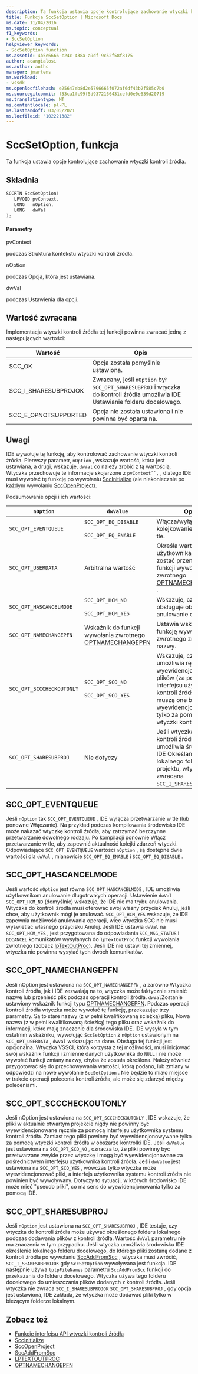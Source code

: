 ```yaml
---
description: Ta funkcja ustawia opcje kontrolujące zachowanie wtyczki kontroli źródła.
title: Funkcja SccSetOption | Microsoft Docs
ms.date: 11/04/2016
ms.topic: conceptual
f1_keywords:
- SccSetOption
helpviewer_keywords:
- SccSetOption function
ms.assetid: 4b5e6666-c24c-438a-a9df-9c52f58f8175
author: acangialosi
ms.author: anthc
manager: jmartens
ms.workload:
- vssdk
ms.openlocfilehash: e25647eb8d2e5796665f072af6df43b2f585c7b0
ms.sourcegitcommit: f33ca1fc99f5d9372166431cefd0e0e639d20719
ms.translationtype: MT
ms.contentlocale: pl-PL
ms.lasthandoff: 03/05/2021
ms.locfileid: "102221382"
---
```

# <a name="sccsetoption-function"></a>SccSetOption, funkcja
Ta funkcja ustawia opcje kontrolujące zachowanie wtyczki kontroli źródła.

## <a name="syntax"></a>Składnia

```cpp
SCCRTN SccSetOption(
   LPVOID pvContext,
   LONG   nOption,
   LONG   dwVal
);
```

#### <a name="parameters"></a>Parametry
 pvContext

podczas Struktura kontekstu wtyczki kontroli źródła.

 nOption

podczas Opcja, która jest ustawiana.

 dwVal

podczas Ustawienia dla opcji.

## <a name="return-value"></a>Wartość zwracana
 Implementacja wtyczki kontroli źródła tej funkcji powinna zwracać jedną z następujących wartości:

|Wartość|Opis|
|-----------|-----------------|
|SCC_OK|Opcja została pomyślnie ustawiona.|
|SCC_I_SHARESUBPROJOK|Zwracany, jeśli `nOption` był `SCC_OPT_SHARESUBPROJ` i wtyczka do kontroli źródła umożliwia IDE Ustawianie folderu docelowego.|
|SCC_E_OPNOTSUPPORTED|Opcja nie została ustawiona i nie powinna być oparta na.|

## <a name="remarks"></a>Uwagi
 IDE wywołuje tę funkcję, aby kontrolować zachowanie wtyczki kontroli źródła. Pierwszy parametr, `nOption` , wskazuje wartość, która jest ustawiana, a drugi, wskazuje, `dwVal` co należy zrobić z tą wartością. Wtyczka przechowuje te informacje skojarzone z `pvContext``,` , dlatego IDE musi wywołać tę funkcję po wywołaniu [SccInitialize](../extensibility/sccinitialize-function.md) (ale niekoniecznie po każdym wywołaniu [SccOpenProject](../extensibility/sccopenproject-function.md)).

 Podsumowanie opcji i ich wartości:

|`nOption`|`dwValue`|Opis|
|---------------|---------------|-----------------|
|`SCC_OPT_EVENTQUEUE`|`SCC_OPT_EQ_DISABLE`<br /><br /> `SCC_OPT_EQ_ENABLE`|Włącza/wyłącza kolejkowanie zdarzeń w tle.|
|`SCC_OPT_USERDATA`|Arbitralna wartość|Określa wartość użytkownika, która ma zostać przeniesiona do funkcji wywołania zwrotnego [OPTNAMECHANGEPFN](../extensibility/optnamechangepfn.md) .|
|`SCC_OPT_HASCANCELMODE`|`SCC_OPT_HCM_NO`<br /><br /> `SCC_OPT_HCM_YES`|Wskazuje, czy IDE obsługuje obecnie anulowanie operacji.|
|`SCC_OPT_NAMECHANGEPFN`|Wskaźnik do funkcji wywołania zwrotnego [OPTNAMECHANGEPFN](../extensibility/optnamechangepfn.md)|Ustawia wskaźnik na funkcję wywołania zwrotnego zmiany nazwy.|
|`SCC_OPT_SCCCHECKOUTONLY`|`SCC_OPT_SCO_NO`<br /><br /> `SCC_OPT_SCO_YES`|Wskazuje, czy IDE umożliwia ręczne wyewidencjonowywanie plików (za pomocą interfejsu użytkownika kontroli źródła) lub czy muszą one być wyewidencjonowane tylko za pomocą wtyczki kontroli źródła.|
|`SCC_OPT_SHARESUBPROJ`|Nie dotyczy|Jeśli wtyczka do kontroli źródła umożliwia środowisku IDE Określanie lokalnego folderu projektu, wtyczka jest zwracana `SCC_I_SHARESUBPROJOK` .|

## <a name="scc_opt_eventqueue"></a>SCC_OPT_EVENTQUEUE
 Jeśli `nOption` tak `SCC_OPT_EVENTQUEUE` , IDE wyłącza przetwarzanie w tle (lub ponowne Włączanie). Na przykład podczas kompilowania środowisko IDE może nakazać wtyczkę kontroli źródła, aby zatrzymać bezczynne przetwarzanie dowolnego rodzaju. Po kompilacji ponownie Włącz przetwarzanie w tle, aby zapewnić aktualność kolejki zdarzeń wtyczki. Odpowiadające `SCC_OPT_EVENTQUEUE` wartości `nOption` , są dostępne dwie wartości dla `dwVal` , mianowicie `SCC_OPT_EQ_ENABLE` i `SCC_OPT_EQ_DISABLE` .

## <a name="scc_opt_hascancelmode"></a>SCC_OPT_HASCANCELMODE
 Jeśli wartość `nOption` jest równa `SCC_OPT_HASCANCELMODE` , IDE umożliwia użytkownikom anulowanie długotrwałych operacji. Ustawienie `dwVal` `SCC_OPT_HCM_NO` (domyślnie) wskazuje, że IDE nie ma trybu anulowania. Wtyczka do kontroli źródła musi oferować swój własny przycisk Anuluj, jeśli chce, aby użytkownik mógł je anulować. `SCC_OPT_HCM_YES` wskazuje, że IDE zapewnia możliwość anulowania operacji, więc wtyczka SCC nie musi wyświetlać własnego przycisku Anuluj. Jeśli IDE ustawia `dwVal` na `SCC_OPT_HCM_YES` , jest przygotowana do odpowiadania `SCC_MSG_STATUS` i `DOCANCEL` komunikatów wysyłanych do `lpTextOutProc` funkcji wywołania zwrotnego (zobacz [lpTextOutProc](../extensibility/lptextoutproc.md)). Jeśli IDE nie ustawi tej zmiennej, wtyczka nie powinna wysyłać tych dwóch komunikatów.

## <a name="scc_opt_namechangepfn"></a>SCC_OPT_NAMECHANGEPFN
 Jeśli nOption jest ustawiona na `SCC_OPT_NAMECHANGEPFN` , a zarówno Wtyczka kontroli źródła, jak i IDE zezwalają na to, wtyczka może faktycznie zmienić nazwę lub przenieść plik podczas operacji kontroli źródła. `dwVal`Zostanie ustawiony wskaźnik funkcji typu [OPTNAMECHANGEPFN](../extensibility/optnamechangepfn.md). Podczas operacji kontroli źródła wtyczka może wywołać tę funkcję, przekazując trzy parametry. Są to stare nazwy (z w pełni kwalifikowaną ścieżką) pliku, Nowa nazwa (z w pełni kwalifikowaną ścieżką) tego pliku oraz wskaźnik do informacji, które mają znaczenie dla środowiska IDE. IDE wysyła w tym ostatnim wskaźniku, wywołując `SccSetOption` z `nOption` ustawionym na `SCC_OPT_USERDATA` , `dwVal` wskazując na dane. Obsługa tej funkcji jest opcjonalna. Wtyczka VSSCI, która korzysta z tej możliwości, musi inicjować swój wskaźnik funkcji i zmienne danych użytkownika do `NULL` i nie może wywołać funkcji zmiany nazwy, chyba że została określona. Należy również przygotować się do przechowywania wartości, którą podano, lub zmiany w odpowiedzi na nowe wywołanie `SccSetOption` . Nie będzie to miało miejsce w trakcie operacji polecenia kontroli źródła, ale może się zdarzyć między poleceniami.

## <a name="scc_opt_scccheckoutonly"></a>SCC_OPT_SCCCHECKOUTONLY
 Jeśli nOption jest ustawiona na `SCC_OPT_SCCCHECKOUTONLY` , IDE wskazuje, że pliki w aktualnie otwartym projekcie nigdy nie powinny być wyewidencjonowane ręcznie za pomocą interfejsu użytkownika systemu kontroli źródła. Zamiast tego pliki powinny być wyewidencjonowywane tylko za pomocą wtyczki kontroli źródła w obszarze kontrolki IDE. Jeśli `dwValue` jest ustawiona na `SCC_OPT_SCO_NO` , oznacza to, że pliki powinny być przetwarzane zwykle przez wtyczkę i mogą być wyewidencjonowane za pośrednictwem interfejsu użytkownika kontroli źródła. Jeśli `dwValue` jest ustawiona na `SCC_OPT_SCO_YES` , wówczas tylko wtyczka może wyewidencjonować pliki, a interfejs użytkownika systemu kontroli źródła nie powinien być wywoływany. Dotyczy to sytuacji, w których środowisko IDE może mieć "pseudo pliki", co ma sens do wyewidencjonowania tylko za pomocą IDE.

## <a name="scc_opt_sharesubproj"></a>SCC_OPT_SHARESUBPROJ
 Jeśli `nOption` jest ustawiona na `SCC_OPT_SHARESUBPROJ` , IDE testuje, czy wtyczka do kontroli źródła może używać określonego folderu lokalnego podczas dodawania plików z kontroli źródła. Wartość `dwVal` parametru nie ma znaczenia w tym przypadku. Jeśli wtyczka umożliwia środowisku IDE określenie lokalnego folderu docelowego, do którego pliki zostaną dodane z kontroli źródła po wywołaniu [SccAddFromScc](../extensibility/sccaddfromscc-function.md) , wtyczka musi zwrócić, `SCC_I_SHARESUBPROJOK` gdy `SccSetOption` wywoływana jest funkcja. IDE następnie używa `lplpFileNames` parametru `SccAddFromScc` funkcji do przekazania do folderu docelowego. Wtyczka używa tego folderu docelowego do umieszczania plików dodanych z kontroli źródła. Jeśli wtyczka nie zwraca `SCC_I_SHARESUBPROJOK` `SCC_OPT_SHARESUBPROJ` , gdy opcja jest ustawiona, IDE zakłada, że wtyczka może dodawać pliki tylko w bieżącym folderze lokalnym.

## <a name="see-also"></a>Zobacz też
- [Funkcje interfejsu API wtyczki kontroli źródła](../extensibility/source-control-plug-in-api-functions.md)
- [SccInitialize](../extensibility/sccinitialize-function.md)
- [SccOpenProject](../extensibility/sccopenproject-function.md)
- [SccAddFromScc](../extensibility/sccaddfromscc-function.md)
- [LPTEXTOUTPROC](../extensibility/lptextoutproc.md)
- [OPTNAMECHANGEPFN](../extensibility/optnamechangepfn.md)
